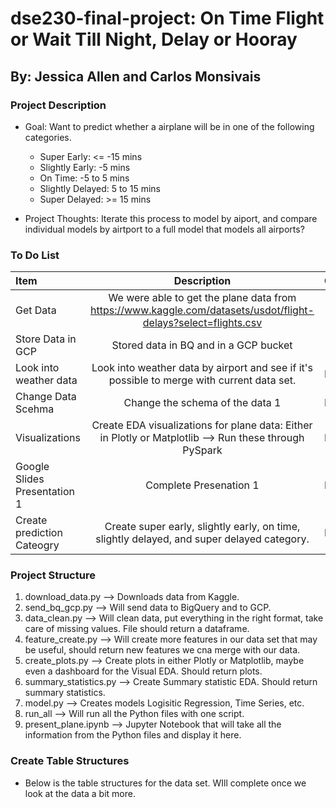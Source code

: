 # dse230-final-project: On Time Flight or Wait Till Night, Delay or Hooray
## By: Jessica Allen and Carlos Monsivais

### Project Description
* Goal: Want to predict whether a airplane will be in one of the following categories.
    * Super Early: <= -15 mins
    * Slightly Early: -5 mins
    * On Time: -5 to 5 mins
    * Slightly Delayed: 5 to 15 mins
    * Super Delayed: >= 15 mins

* Project Thoughts: Iterate this process to model by aiport, and compare individual models by airtport to a full model that models all airports?


### To Do List
| Item                          | Description                                                                                                                  | Completed   |
| :---                          |    :----:                                                                                                                    |     ---:    |
| Get Data                      | We were able to get the plane data from https://www.kaggle.com/datasets/usdot/flight-delays?select=flights.csv               | Done        |
| Store Data in GCP             | Stored data in BQ and in a GCP bucket                                                                                        | Done        |
| Look into weather data        | Look into weather data by airport and see if it's possible to merge with current data set.                                   | In Progress |
| Change Data Scehma            | Change the schema of the data                                                                                                1| In Progress |
| Visualizations                | Create EDA visualizations for plane data: Either in Plotly or Matplotlib --> Run these through PySpark                       | In Progress |
| Google Slides Presentation 1  | Complete Presenation 1                                                                                                       | In Progress |
|Create prediction Cateogry	    | Create super early, slightly early, on time, slightly delayed, and super delayed category.	                               | In Progress |

### Project Structure
1. download_data.py --> Downloads data from Kaggle.
2. send_bq_gcp.py --> Will send data to BigQuery and to GCP.
3. data_clean.py --> Will clean data, put everything in the right format, take care of missing values. File should return a dataframe.
4. feature_create.py --> Will create more features in our data set that may be useful, should return new features we cna merge with our data.
5. create_plots.py --> Create plots in either Plotly or Matplotlib, maybe even a dashboard for the Visual EDA. Should return plots.
6. summary_statistics.py --> Create Summary statistic EDA. Should return summary statistics.
7. model.py --> Creates models Logisitic Regression, Time Series, etc.
8. run_all --> Will run all the Python files with one script.
9. present_plane.ipynb --> Jupyter Notebook that will take all the information from the Python files and display it here.

### Create Table Structures
* Below is the table structures for the data set. WIll complete once we look at the data a bit more.